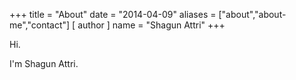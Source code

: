 +++
title = "About"
date = "2014-04-09"
aliases = ["about","about-me","contact"]
[ author ]
  name = "Shagun Attri"
+++



Hi.

I'm Shagun Attri.